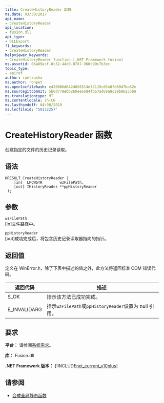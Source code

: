 ```yaml
---
title: CreateHistoryReader 函数
ms.date: 03/30/2017
api_name:
- CreateHistoryReader
api_location:
- fusion.dll
api_type:
- DLLExport
f1_keywords:
- CreateHistoryReader
helpviewer_keywords:
- CreateHistoryReader function [.NET Framework fusion]
ms.assetid: 66a89acf-8c32-44c0-8787-960c99c7b3ec
topic_type:
- apiref
author: rpetrusha
ms.author: ronpet
ms.openlocfilehash: e438006d6424866514e73119c05e8fd69d7ba62e
ms.sourcegitcommit: 5b6d778ebb269ee6684fb57ad69a8c28b06235b9
ms.translationtype: MT
ms.contentlocale: zh-CN
ms.lasthandoff: 04/08/2019
ms.locfileid: "59132257"
---
```

# <a name="createhistoryreader-function"></a>CreateHistoryReader 函数
创建指定的文件的历史记录读取。  
  
## <a name="syntax"></a>语法  
  
```  
HRESULT CreateHistoryReader (  
    [in]  LPCWSTR        wzFilePath,  
    [out] IHistoryReader **ppHistoryReader  
 );  
```  
  
## <a name="parameters"></a>参数  
 `wzFilePath`  
 [in]文件路径中。  
  
 `ppHistoryReader`  
 [out]成功完成后，将包含历史记录读取器指向的指针。  
  
## <a name="return-value"></a>返回值  
 定义在 WinError.h，除了下表中描述的值之外，此方法将返回标准 COM 错误代码。  
  
|返回代码|描述|  
|-----------------|-----------------|  
|S_OK|指示该方法已成功完成。|  
|E_INVALIDARG|指示`wzFilePath`或`ppHistoryReader`设置为 null 引用。|  
  
## <a name="requirements"></a>要求  
 **平台：** 请参阅[系统需求](../../../../docs/framework/get-started/system-requirements.md)。  
  
 **库：** Fusion.dll  
  
 **.NET Framework 版本：** [!INCLUDE[net_current_v10plus](../../../../includes/net-current-v10plus-md.md)]  
  
## <a name="see-also"></a>请参阅

- [合成全局静态函数](../../../../docs/framework/unmanaged-api/fusion/fusion-global-static-functions.md)
